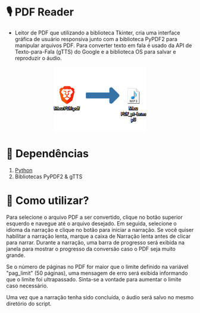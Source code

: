 # __🎙️ PDF Reader__
- Leitor de PDF que utilizando a biblioteca Tkinter, cria uma interface gráfica de usuário responsiva junto com a biblioteca PyPDF2 para manipular arquivos PDF. Para converter texto em fala é usado da API de Texto-para-Fala (gTTS) do Google e a biblioteca OS para salvar e reproduzir o áudio.

<p align="center">
  <img src="/img_exemplo.png?raw=true "Exemplo")" />
</p>

# __📌 Dependências__
1. [Python](https://www.python.org/downloads/)
2. Bibliotecas PyPDF2 & gTTS

# __🤔 Como utilizar?__
Para selecione o arquivo PDF a ser convertido, clique no botão superior esquerdo e navegue até o arquivo desejado. Em seguida, selecione o idioma da narração e clique no botão para iniciar a narração. Se você quiser habilitar a narração lenta, marque a caixa de Narração lenta antes de clicar para narrar. Durante a narração, uma barra de progresso será exibida na janela para mostrar o progresso da conversão caso o PDF seja muito grande.

Se o número de páginas no PDF for maior que o limite definido na variável "pag_limit" (50 páginas), uma mensagem de erro será exibida informando que o limite foi ultrapassado. Sinta-se a vontade para aumentar o limite caso necessário.

Uma vez que a narração tenha sido concluída, o áudio será salvo no mesmo diretório do script.
